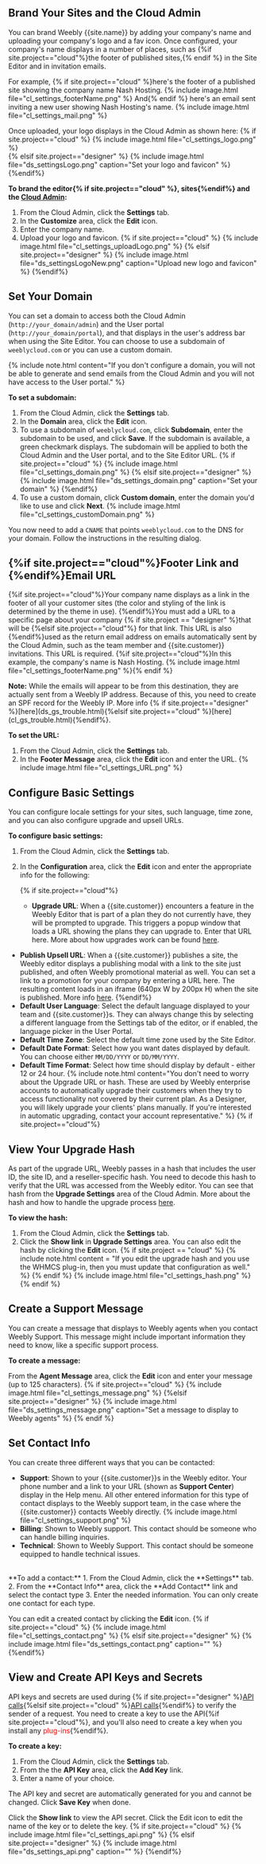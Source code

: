 ## Brand Your Sites and the Cloud Admin
You can brand Weebly {{site.name}} by adding your company's name and uploading your company's logo and a fav icon. Once configured, your company's name displays in a number of places, such as {%if site.project=="cloud"%}the footer of published sites,{% endif %} in the Site Editor and in invitation emails.

For example, {% if site.project=="cloud" %}here's the footer of a published site showing the company name Nash Hosting.
{% include image.html file="cl_settings_footerName.png" %}
And{% endif %} here's an email sent inviting a new user showing Nash Hosting's name.
{% include image.html file="cl_settings_mail.png" %}<br>

​Once uploaded, your logo displays in the Cloud Admin as shown here:
{% if site.project=="cloud" %}
{% include image.html file="cl_settings_logo.png" %}<br>
{% elsif site.project=="designer" %}
{% include image.html file="ds_settingsLogo.png" caption="Set your logo and favicon" %}
{%endif%}

**To brand the editor{% if site.project=="cloud" %}, sites{%endif%} and the [Cloud Admin](http://weeblycloud.com/admin):**
1. From the Cloud Admin, click the **Settings** tab.
2. In the **Customize** area, click the **Edit** icon.
2. Enter the company name.
3. Upload your logo and favicon.
{% if site.project=="cloud" %}
{% include image.html file="cl_settings_uploadLogo.png" %}
{% elsif site.project=="designer" %}
{% include image.html file="ds_settingsLogoNew.png" caption="Upload new logo and favicon" %}
{%endif%}

## Set Your Domain

You can set a domain to access both the Cloud Admin (`http://your_domain/admin`) and the User portal (`http://your_domain/portal`), and that displays in the user's address bar when using the Site Editor. You can choose to use a subdomain of `weeblycloud.com` or you can use a custom domain.

{% include note.html content="If you don't configure a domain, you will not be able to generate and send emails from the Cloud Admin and you will not have access to the User portal." %}

**To set a subdomain:**
1. From the Cloud Admin, click the **Settings** tab.
2. In the **Domain** area, click the **Edit** icon.
3. To use a subdomain of `weeblycloud.com`, click **Subdomain**, enter the subdomain to be used, and click **Save**. If the subdomain is available, a green checkmark displays. The subdomain will be applied to both the Cloud Admin and the User portal, and to the Site Editor URL.
    {% if site.project=="cloud" %}
    {% include image.html file="cl_settings_domain.png" %}
    {% elsif site.project=="designer" %}
    {% include image.html file="ds_settings_domain.png" caption="Set your domain" %}
    {%endif%}
4. To use a custom domain, click **Custom domain**, enter the domain you'd like to use and click **Next**.
    {% include image.html file="cl_settings_customDomain.png" %}

You now need to add a `CNAME` that points `weeblycloud.com` to the DNS for your domain. Follow the instructions in the resulting dialog.

## {%if site.project=="cloud"%}Footer Link and {%endif%}Email URL

{%if site.project=="cloud"%}Your company name displays as a link in the footer of all your customer sites (the color and styling of the link is determined by the theme in use). {%endif%}You must add a URL to a specific page about your company {% if site.project == "designer" %}that will be {%elsif site.project=="cloud"%} for that link. This URL is also {%endif%}used as the return email address on emails automatically sent by the Cloud Admin, such as the team member and {{site.customer}} invitations. This URL is required. {%if site.project=="cloud"%}In this example, the company's name is Nash Hosting.
{% include image.html file="cl_settings_footerName.png" %}{% endif %}

<div markdown="span" class="alert alert-info" role="alert"><i class="fa fa-info-circle"></i> <b>Note:</b> While the emails will appear to be from this destination, they are actually sent from a Weebly IP address. Because of this, you need to create an SPF record for the Weebly IP. More info {% if site.project=="designer" %}[here](ds_gs_trouble.html){%elsif site.project=="cloud" %}[here](cl_gs_trouble.html){%endif%}.</div>

**To set the URL:**
1. From the Cloud Admin, click the **Settings** tab.
2. In the **Footer Message** area, click the **Edit** icon and enter the URL.
    {% include image.html file="cl_settings_URL.png" %}

## Configure Basic Settings

You can configure locale settings for your sites, such language, time zone, and you can also configure upgrade and upsell URLs.

**To configure basic settings:**

1. From the Cloud Admin, click the **Settings** tab.
2. In the **Configuration** area, click the **Edit** icon and enter the appropriate info for the following:

    {% if site.project=="cloud"%}
    * **Upgrade URL**: When a {{site.customer}} encounters a feature in the Weebly Editor that is part of a plan they do not currently have, they will be prompted to upgrade. This triggers a popup window that loads a URL showing the plans they can upgrade to. Enter that URL here. More about how upgrades work can be found [here](cl_gs_upgrades.html).

* **Publish Upsell URL**: When a {{site.customer}} publishes a site, the Weebly editor displays a publishing modal with a link to the site just published, and often Weebly promotional material as well. You can set a link to a promotion for your company by entering a URL here. The resulting content loads in an iframe (640px W by 200px H) when the site is published. More info [here](cl_gs_upgrades.html).
{%endif%}
* **Default User Language**: Select the default language displayed to your team and {{site.customer}}s. They can always change this by selecting a different language from the Settings tab of the editor, or if enabled, the language picker in the User Portal.
* **Default Time Zone**: Select the default time zone used by the Site Editor.
* **Default Date Format**: Select how you want dates displayed by default. You can choose either `MM/DD/YYYY` or `DD/MM/YYYY`.
* **Default Time Format**: Select how time should display by default - either 12 or 24 hour.
{% include note.html content="You don't need to worry about the Upgrade URL or hash. These are used by Weebly enterprise accounts to automatically upgrade their customers when they try to access functionality not covered by their current plan. As a Designer, you will likely upgrade your clients' plans manually. If you're interested in automatic upgrading, contact your account representative." %}
{% if site.project=="cloud"%}
## View Your Upgrade Hash

As part of the upgrade URL, Weebly passes in a hash that includes the user ID, the site ID, and a reseller-specific hash. You need to decode this hash to verify that the URL was accessed from the Weebly editor. You can see that hash from the **Upgrade Settings** area of the Cloud Admin. More about the hash and how to handle the upgrade process [here](cl_gs_upgrades.html).

**To view the hash:**
1. From the Cloud Admin, click the **Settings** tab.
2. Click the **Show link** in **Upgrade Settings** area. You can also edit the hash by clicking the **Edit** icon.
{% if site.project == "cloud" %}
{% include note.html content = "If you edit the upgrade hash and you use the WHMCS plug-in, then you must update that configuration as well." %}
{% endif %}
{% include image.html file="cl_settings_hash.png" %}
{% endif %}
## Create a Support Message

You can create a message that displays to Weebly agents when you contact Weebly Support. This message might include important information they need to know, like a specific support process.

**To create a message:**


From the **Agent Message** area, click the **Edit** icon and enter your message (up to 125 characters).
{% if site.project=="cloud" %}
{% include image.html file="cl_settings_message.png" %}
{%elsif site.project=="designer" %}
{% include image.html file="ds_settings_message.png" caption="Set a message to display to Weebly agents" %}
{% endif %}

## Set Contact Info

You can create three different ways that you can be contacted:
* **Support**: Shown to your {{site.customer}}s in the Weebly editor. Your phone number and a link to your URL (shown as **Support Center**) display in the Help menu. All other entered information for this type of contact displays to the Weebly support team, in the case where the {{site.customer}} contacts Weebly directly.
    {% include image.html file="cl_settings_support.png" %}
* **Billing**: Shown to Weebly support. This contact should be someone who can handle billing inquiries.
* **Technical**: Shown to Weebly Support. This contact should be someone equipped to handle technical issues.<br>
<br>
**To add a contact:**
1. From the Cloud Admin, click the **Settings** tab.
2. From the **Contact Info** area, click the **Add Contact** link and select the contact type
3. Enter the needed information. You can only create one contact for each type.

You can edit a created contact by clicking the **Edit** icon.
{% if site.project=="cloud" %}
{% include image.html file="cl_settings_contact.png" %}
{% elsif site.project=="designer" %}
{% include image.html file="ds_settings_contact.png" caption="" %}
{%endif%}

## View and Create API Keys and Secrets
API keys and secrets are used during {% if site.project=="designer" %}[API calls](ds_apis_about.html){%elsif site.project=="cloud" %}[API calls](cl_apis_about.html){%endif%} to verify the sender of a request. You need to create a key to use the API{%if site.project=="cloud"%}, and you'll also need to create a key when you install any <span style="color: red">plug-ins</span>{%endif%}.

**To create a key:**
1. From the Cloud Admin, click the **Settings** tab.
2. From the the **API Key** area, click the **Add Key** link.
3. Enter a name of your choice.

The API key and secret are automatically generated for you and cannot be changed. Click **Save Key** when done.

Click the **Show link** to view the API secret. Click the Edit icon to edit the name of the key or to delete the key.
{% if site.project=="cloud" %}
{% include image.html file="cl_settings_api.png" %}
{% elsif site.project=="designer" %}
{% include image.html file="ds_settings_api.png" caption="" %}
{%endif%}
